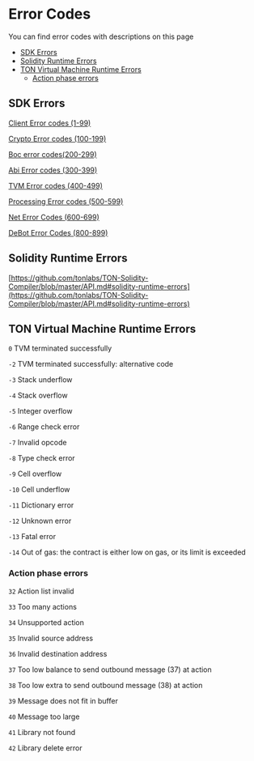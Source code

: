 # Error Codes

You can find error codes with descriptions on this page

* [SDK Errors](error_codes.md#sdk-errors)
* [Solidity Runtime Errors](error_codes.md#solidity-runtime-errors)
* [TON Virtual Machine Runtime Errors](error_codes.md#ton-virtual-machine-runtime-errors)
  * [Action phase errors](error_codes.md#action-phase-errors)

## SDK Errors

[Client Error codes (1-99)](modules/mod_client.md#clienterrorcode)

[Crypto Error codes (100-199)](modules/mod_crypto.md#CryptoErrorCode)

[Boc error codes(200-299)](modules/mod_boc.md#BocErrorCode)

[Abi Error codes (300-399)](modules/mod_abi.md#AbiErrorCode)

[TVM Error codes (400-499)](modules/mod_tvm.md#TvmErrorCode)

[Processing Error codes (500-599)](modules/mod_processing.md#ProcessingErrorCode)

[Net Error Codes (600-699)](modules/mod_net.md#NetErrorCode)

[DeBot Error Codes (800-899)](modules/mod_debot.md#DebotErrorCode)

## Solidity Runtime Errors

[https://github.com/tonlabs/TON-Solidity-Compiler/blob/master/API.md#solidity-runtime-errors](https://github.com/tonlabs/TON-Solidity-Compiler/blob/master/API.md#solidity-runtime-errors)

## TON Virtual Machine Runtime Errors

`0` TVM terminated successfully

`-2` TVM terminated successfully: alternative code

`-3` Stack underflow

`-4` Stack overflow

`-5` Integer overflow

`-6` Range check error

`-7` Invalid opcode

`-8` Type check error

`-9` Cell overflow

`-10` Cell underflow

`-11` Dictionary error

`-12` Unknown error

`-13` Fatal error

`-14` Out of gas: the contract is either low on gas, or its limit is exceeded

### Action phase errors

`32` Action list invalid

`33` Too many actions

`34` Unsupported action

`35` Invalid source address

`36` Invalid destination address

`37` Too low balance to send outbound message (37) at action

`38` Too low extra to send outbound message (38) at action

`39` Message does not fit in buffer

`40` Message too large

`41` Library not found

`42` Library delete error
